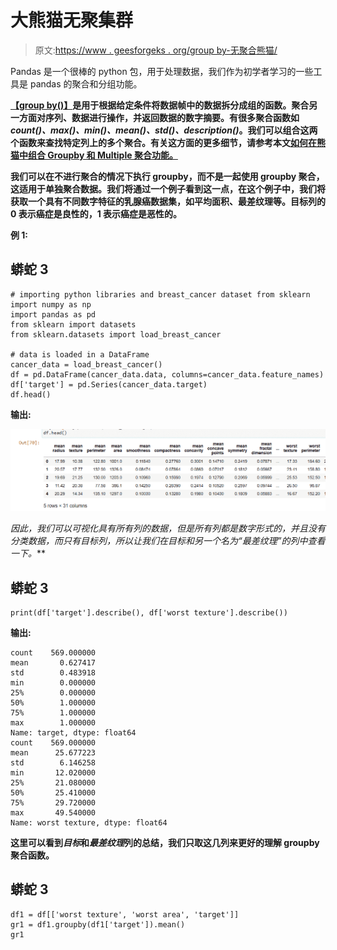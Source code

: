 # 大熊猫无聚集群

> 原文:[https://www . geesforgeks . org/group by-无聚合熊猫/](https://www.geeksforgeeks.org/groupby-without-aggregation-in-pandas/)

Pandas 是一个很棒的 python 包，用于处理数据，我们作为初学者学习的一些工具是 pandas 的聚合和分组功能。

[**【group by()】**](https://www.geeksforgeeks.org/python-pandas-dataframe-groupby/)**是用于根据给定条件将数据帧中的数据拆分成组的函数。**聚合**另一方面对序列、数据进行操作，并返回数据的数字摘要。有很多聚合函数如 *count()、max()、min()、mean()、std()、description()*。我们可以组合这两个函数来查找特定列上的多个聚合。有关这方面的更多细节，请参考本文[如何在熊猫中组合 Groupby 和 Multiple 聚合功能。](https://www.geeksforgeeks.org/how-to-combine-groupby-and-multiple-aggregate-functions-in-pandas/)**

**我们可以在不进行聚合的情况下执行 groupby，而不是一起使用 groupby 聚合，这适用于单独聚合数据。我们将通过一个例子看到这一点，在这个例子中，我们将获取一个具有不同数字特征的乳腺癌数据集，如平均面积、最差纹理等。目标列的 0 表示癌症是良性的，1 表示癌症是恶性的。**

****例 1:****

## **蟒蛇 3**

```
# importing python libraries and breast_cancer dataset from sklearn
import numpy as np
import pandas as pd
from sklearn import datasets
from sklearn.datasets import load_breast_cancer

# data is loaded in a DataFrame
cancer_data = load_breast_cancer()
df = pd.DataFrame(cancer_data.data, columns=cancer_data.feature_names)
df['target'] = pd.Series(cancer_data.target)
df.head()
```

****输出:****

**![](img/f9ea9965a41688d76574b4ba9ff764b5.png)**

**因此，我们可以可视化具有所有列的数据，但是所有列都是数字形式的，并且没有分类数据，而只有目标列，所以让我们在目标和另一个名为*“最差纹理”的列中查看一下。***

## **蟒蛇 3**

```
print(df['target'].describe(), df['worst texture'].describe())
```

****输出:****

```
count    569.000000
mean       0.627417
std        0.483918
min        0.000000
25%        0.000000
50%        1.000000
75%        1.000000
max        1.000000
Name: target, dtype: float64
count    569.000000
mean      25.677223
std        6.146258
min       12.020000
25%       21.080000
50%       25.410000
75%       29.720000
max       49.540000
Name: worst texture, dtype: float64
```

**这里可以看到*目标*和*最差纹理*列的总结，我们只取这几列来更好的理解 groupby 聚合函数。**

## **蟒蛇 3**

```
df1 = df[['worst texture', 'worst area', 'target']]
gr1 = df1.groupby(df1['target']).mean()
gr1
```